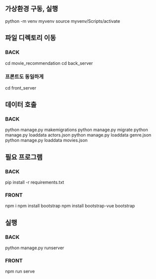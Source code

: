 ## 가상환경 구동, 실행

python -m venv myvenv
source myvenv/Scripts/activate

## 파일 디렉토리 이동

### BACK

cd movie_recommendation
cd back_server

### 프론트도 동일하게

cd front_server

## 데이터 호출

### BACK

python manage.py makemigrations
python manage.py migrate
python manage.py loaddata actors.json
python manage.py loaddata genre.json
python manage.py loaddata movies.json

## 필요 프로그램

### BACK

pip install -r requirements.txt

### FRONT

npm i
npm install bootstrap
npm install bootstrap-vue bootstrap

## 실행

### BACK

python manage.py runserver

### FRONT

npm run serve

